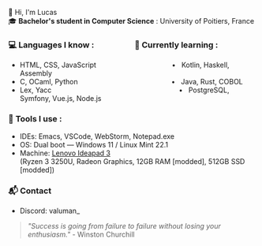 👋 Hi, I'm Lucas  
🎓 **Bachelor's student in Computer Science** : University of Poitiers, France

### 💻 **Languages I know :**               🚀 **Currently learning :**
- HTML, CSS, JavaScript                                      •   Kotlin, Haskell, Assembly  
- C, OCaml, Python                                               •   Java, Rust, COBOL  
- Lex, Yacc                                                                •   PostgreSQL, Symfony, Vue.js, Node.js

### 🧰 **Tools I use :**
- IDEs: Emacs, VSCode, WebStorm, Notepad.exe  
- OS: Dual boot — Windows 11 / Linux Mint 22.1  
- Machine: [Lenovo Ideapad 3](https://www.lenovo.com/fr/fr/p/laptops/ideapad/ideapad-300/ideapad-3-15are05/88ips301432)  
  (Ryzen 3 3250U, Radeon Graphics, 12GB RAM [modded], 512GB SSD [modded])

### 📬 **Contact**  
- Discord: valuman_

> *"Success is going from failure to failure without losing your enthusiasm."* - Winston Churchill
